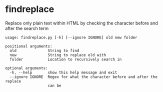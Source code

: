 # findreplace
Replace only plain text within HTML by checking the character before and after the search term

```
usage: findreplace.py [-h] [--ignore IGNORE] old new folder

positional arguments:
  old              String to find
  new              String to replace old with
  folder           Location to recursively search in

optional arguments:
  -h, --help       show this help message and exit
  --ignore IGNORE  Regex for what the character before and after the replace
                   can be
```
